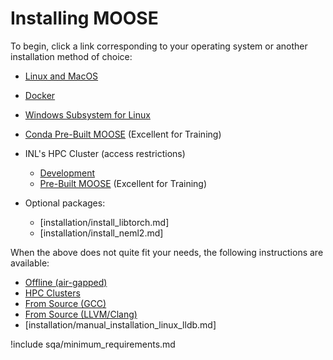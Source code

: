 # Installing MOOSE

To begin, click a link corresponding to your operating system or another installation method of
choice:

- [Linux and MacOS](installation/conda.md)
- [Docker](installation/docker.md)
- [Windows Subsystem for Linux](installation/windows.md)
- [Conda Pre-Built MOOSE](installation/moose_conda_binary.md) (Excellent for Training)
- INL's HPC Cluster (access restrictions)

  - [Development](installation/inl_hpc_install_moose.md)
  - [Pre-Built MOOSE](installation/inl_hpc_prebuilt_moose.md) (Excellent for Training)

- Optional packages:

  - [installation/install_libtorch.md]
  - [installation/install_neml2.md]

When the above does not quite fit your needs, the following instructions are available:

- [Offline (air-gapped)](installation/offline_installation.md)
- [HPC Clusters](installation/hpc_install_moose.md)
- [From Source (GCC)](installation/manual_installation_gcc.md)
- [From Source (LLVM/Clang)](installation/manual_installation_llvm.md)
- [installation/manual_installation_linux_lldb.md]

!include sqa/minimum_requirements.md
